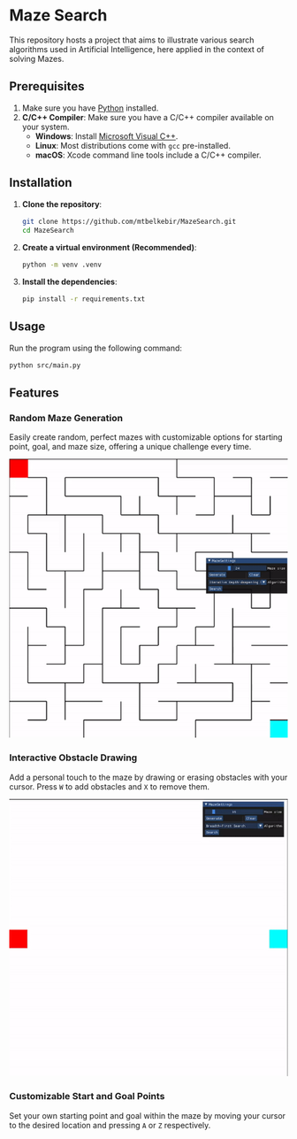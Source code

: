# Maze Search

This repository hosts a project that aims to illustrate various search algorithms used in Artificial
Intelligence, here applied in the context of solving Mazes.

## Prerequisites
1. Make sure you have [Python](https://www.python.org) installed.
2. **C/C++ Compiler**: Make sure you have a C/C++ compiler available on your system.
   - **Windows**: Install [Microsoft Visual C++](https://visualstudio.microsoft.com/visual-cpp-build-tools/).
   - **Linux**: Most distributions come with `gcc` pre-installed.
   - **macOS**: Xcode command line tools include a C/C++ compiler.

## Installation
1. **Clone the repository**:
   ```bash
   git clone https://github.com/mtbelkebir/MazeSearch.git
   cd MazeSearch
2. **Create a virtual environment (Recommended)**:
    ```bash
    python -m venv .venv
3. **Install the dependencies**:
    ```bash
   pip install -r requirements.txt

## Usage
Run the program using the following command:
```bash
python src/main.py
```

## Features

### Random Maze Generation
Easily create random, perfect mazes with customizable options for starting point, goal, and maze size, offering a unique challenge every time.

![Dynamic Maze Generation](readme_assets/maze_gen.gif)

### Interactive Obstacle Drawing
Add a personal touch to the maze by drawing or erasing obstacles with your cursor. Press `W` to add obstacles and `X` to remove them.

![Maze Drawing](./readme_assets/maze_draw.gif)

### Customizable Start and Goal Points
Set your own starting point and goal within the maze by moving your cursor to the desired location and pressing `A` or `Z` respectively.